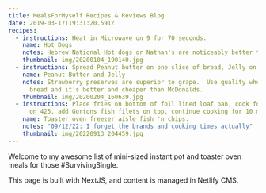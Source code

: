 ```yaml
---
title: MealsForMyself Recipes & Reviews Blog
date: 2019-03-17T19:31:20.591Z
recipes:
  - instructions: Heat in Microwave on 9 for 70 seconds.
    name: Hot Dogs
    notes: Hebrew National Hot dogs or Nathan's are noticeably better than generics.
    thumbnail: img/20200104_190140.jpg
  - instructions: Spread Peanut butter on one slice of bread, Jelly on another, then combine.
    name: Peanut Butter and Jelly
    notes: Strawberry preserves are superior to grape.  Use quality whole grain
      bread and it's better and cheaper than McDonalds.
    thumbnail: img/20200204_160639.jpg
  - instructions: Place fries on bottom of foil lined loaf pan, cook for 5 minutes
      on 425, add Gortons fish filets on top, continue cooking for 10 minutes.
    name: Toaster oven freezer aisle fish 'n chips.
    notes: "09/12/22: I forget the brands and cooking times actually"
    thumbnail: img/20220913_204459.jpg
---
```

Welcome to my awesome list of mini-sized instant pot and toaster oven meals for those #SurvivingSingle.

This page is built with NextJS, and content is managed in Netlify CMS.